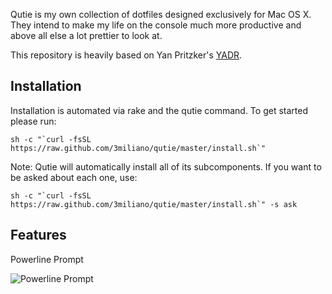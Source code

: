 Qutie is my own collection of dotfiles designed exclusively for Mac OS X. They intend to make my life on the console much more productive and above all
else a lot prettier to look at.

This repository is heavily based on Yan Pritzker's [YADR](https://github.com/skwp/dotfiles).

Installation
------------

Installation is automated via rake and the qutie command. To get started please run:

    sh -c "`curl -fsSL https://raw.github.com/3miliano/qutie/master/install.sh`"

Note: Qutie will automatically install all of its subcomponents. If you want to be asked about each one, use:

    sh -c "`curl -fsSL https://raw.github.com/3miliano/qutie/master/install.sh`" -s ask
    
    
Features
--------

Powerline Prompt

![Powerline Prompt](https://raw.github.com/3miliano/qutie/master/screenshots/powerline.png)
